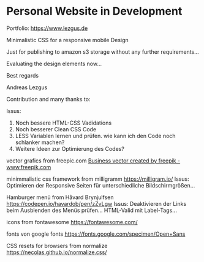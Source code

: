 # Personal Website in Development
Portfolio: https://www.lezgus.de

Minimalistic CSS for a responsive mobile Design

Just for publishing to amazon s3 storage without any further requirements...

Evaluating the design elements now...

Best regards

Andreas Lezgus


Contribution and many thanks to:

Issus:
1. Noch bessere HTML-CSS Vadidations
2. Noch besserer Clean CSS Code
3. LESS Variablen lernen und prüfen. wie kann ich den Code noch schlanker machen?
4. Weitere Ideen zur Optimierung des Codes?



vector grafics from freepic.com
<a href="https://www.freepik.com/free-photos-vectors/business">Business vector created by freepik - www.freepik.com</a>

minimmalistic css framework from milligramm
https://milligram.io/
Issus: Optimieren der Responsive Seiten für unterschiedliche Bildschirmgrößen...

Hamburger menü from Håvard Brynjulfsen
https://codepen.io/havardob/pen/zZvLgw
Issus: Deaktivieren der Links beim Ausblenden des Menüs prüfen... HTML-Valid mit Label-Tags...

icons from fontawesome
https://fontawesome.com/

fonts von google fonts
https://fonts.google.com/specimen/Open+Sans

CSS resets for browsers from normalize
https://necolas.github.io/normalize.css/
